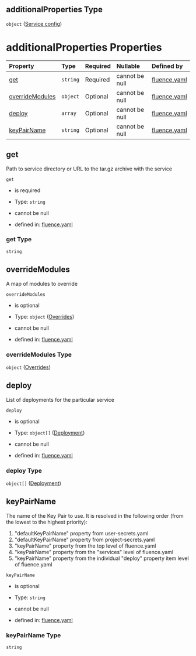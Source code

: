 ## additionalProperties Type

`object` ([Service config](fluence-properties-services-service-config.md))

# additionalProperties Properties

| Property                            | Type     | Required | Nullable       | Defined by                                                                                                                                                                                         |
| :---------------------------------- | :------- | :------- | :------------- | :------------------------------------------------------------------------------------------------------------------------------------------------------------------------------------------------- |
| [get](#get)                         | `string` | Required | cannot be null | [fluence.yaml](fluence-properties-services-service-config-properties-get.md "https://fluence.dev/schemas/fluence.yaml#/properties/services/additionalProperties/properties/get")                   |
| [overrideModules](#overridemodules) | `object` | Optional | cannot be null | [fluence.yaml](fluence-properties-services-service-config-properties-overrides.md "https://fluence.dev/schemas/fluence.yaml#/properties/services/additionalProperties/properties/overrideModules") |
| [deploy](#deploy)                   | `array`  | Optional | cannot be null | [fluence.yaml](fluence-properties-services-service-config-properties-deployment-list.md "https://fluence.dev/schemas/fluence.yaml#/properties/services/additionalProperties/properties/deploy")    |
| [keyPairName](#keypairname)         | `string` | Optional | cannot be null | [fluence.yaml](fluence-properties-services-service-config-properties-keypairname.md "https://fluence.dev/schemas/fluence.yaml#/properties/services/additionalProperties/properties/keyPairName")   |

## get

Path to service directory or URL to the tar.gz archive with the service

`get`

*   is required

*   Type: `string`

*   cannot be null

*   defined in: [fluence.yaml](fluence-properties-services-service-config-properties-get.md "https://fluence.dev/schemas/fluence.yaml#/properties/services/additionalProperties/properties/get")

### get Type

`string`

## overrideModules

A map of modules to override

`overrideModules`

*   is optional

*   Type: `object` ([Overrides](fluence-properties-services-service-config-properties-overrides.md))

*   cannot be null

*   defined in: [fluence.yaml](fluence-properties-services-service-config-properties-overrides.md "https://fluence.dev/schemas/fluence.yaml#/properties/services/additionalProperties/properties/overrideModules")

### overrideModules Type

`object` ([Overrides](fluence-properties-services-service-config-properties-overrides.md))

## deploy

List of deployments for the particular service

`deploy`

*   is optional

*   Type: `object[]` ([Deployment](fluence-properties-services-service-config-properties-deployment-list-deployment.md))

*   cannot be null

*   defined in: [fluence.yaml](fluence-properties-services-service-config-properties-deployment-list.md "https://fluence.dev/schemas/fluence.yaml#/properties/services/additionalProperties/properties/deploy")

### deploy Type

`object[]` ([Deployment](fluence-properties-services-service-config-properties-deployment-list-deployment.md))

## keyPairName

The name of the Key Pair to use. It is resolved in the following order (from the lowest to the highest priority):

1.  "defaultKeyPairName" property from user-secrets.yaml
2.  "defaultKeyPairName" property from project-secrets.yaml
3.  "keyPairName" property from the top level of fluence.yaml
4.  "keyPairName" property from the "services" level of fluence.yaml
5.  "keyPairName" property from the individual "deploy" property item level of fluence.yaml

`keyPairName`

*   is optional

*   Type: `string`

*   cannot be null

*   defined in: [fluence.yaml](fluence-properties-services-service-config-properties-keypairname.md "https://fluence.dev/schemas/fluence.yaml#/properties/services/additionalProperties/properties/keyPairName")

### keyPairName Type

`string`
